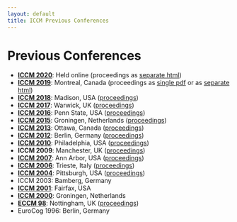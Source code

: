 ```yaml
---
layout: default
title: ICCM Previous Conferences
---
```


# Previous Conferences

<ul>
  
<li><a href="http://mathpsych.org/conferences/2020/"><strong>ICCM 2020</strong></a>:  Held online (proceedings as <a href="https://iccm-conference.neocities.org/2020/index.html">separate html</a>)

<li><a href="http://mathpsych.org/conferences/2019/"><strong>ICCM 2019</strong></a>:  Montreal, Canada (proceedings as <a href="https://iccm-conference.neocities.org/2019/proceedings/ICCM2019Proceedings.pdf">single pdf</a> or as <a href="https://iccm-conference.neocities.org/2019/proceedings/index.html">separate html</a>)
</li><li><a href="http://mathpsych.org/conferences/2018/"><strong>ICCM 2018</strong></a>:  Madison, USA (<a href="https://iccm-conference.neocities.org/2018/proceedings/ICCM%202018%20Proceedings.pdf">proceedings</a>)
</li><li><a href="http://mathpsych.org/conferences/2017/"><strong>ICCM 2017</strong></a>:  Warwick, UK (<a href="https://iccm-conference.neocities.org/2017/">proceedings</a>)
</li><li><a href="https://iccm-conference.neocities.org/2016/"><strong>ICCM 2016</strong></a>: Penn State, USA (<a href="https://iccm-conference.neocities.org/2016/proceedings/">proceedings</a>)
</li><li><a href="https://iccm-conference.neocities.org/2015/"><strong>ICCM 2015</strong></a>: Groningen, Netherlands (<a href="https://iccm-conference.neocities.org/2015/schedule/proceedings/">proceedings</a>)
</li><li><a href="https://iccm-conference.neocities.org/2013/"><strong>ICCM 2013</strong></a>: Ottawa, Canada (<a href="https://iccm-conference.neocities.org/2013/proceedings/">proceedings</a>)
</li><li><a href="https://iccm-conference.neocities.org/2012/"><strong>ICCM 2012</strong></a>: Berlin, Germany (<a href="http://iccm-conference.neocities.org/2012/proceedings/">proceedings</a>)
</li><li><a href="http://iccm-conference.neocities.org/2010/"><strong>ICCM 2010</strong></a>: Philadelphia, USA (<a href="http://iccm-conference.neocities.org/2010/proceedings/">proceedings</a>)
</li><li><b>ICCM 2009</b>: Manchester, UK (<a href="https://iccm-conference.neocities.org/2009/proceedings/">proceedings</a>)
</li><li><a href="https://iccm-conference.neocities.org/2007/"><strong>ICCM 2007</strong></a>: Ann Arbor, USA (<a href="https://iccm-conference.neocities.org/2007/iccm_2007_proceedings_and_papers.html">proceedings</a>)
</li><li><a href="https://iccm-conference.neocities.org/2006/"><strong>ICCM 2006</strong></a>: Trieste, Italy (<a href="https://drive.google.com/file/d/1opfZUB4pJCNT2QQn39k2Z2lq94hx83EN/view?usp=sharing">proceedings</a>)
</li><li><a href="https://iccm-conference.neocities.org/2004/"><strong>ICCM 2004</strong></a>: Pittsburgh, USA (<a href="https://iccm-conference.neocities.org/2004/proceedings/schedule.htm">proceedings</a>)
</li><li>ICCM 2003: Bamberg, Germany
</li><li><a href="https://iccm-conference.neocities.org/2001/"><strong>ICCM 2001</strong></a>: Fairfax, USA
</li><li><a href="https://iccm-conference.neocities.org/2000/"><strong>ICCM 2000</strong></a>: Groningen, Netherlands
</li><li><a href="https://iccm-conference.neocities.org/1998/"><strong>ECCM 98</strong></a>: Nottingham, UK (<a href="https://iccm-conference.neocities.org/1998/proceedings">proceedings</a>)
</li><li>EuroCog 1996: Berlin, Germany
</li></ul>
